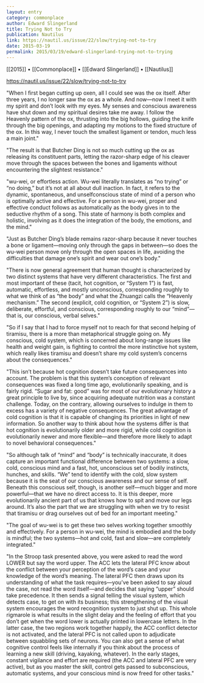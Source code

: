```yaml
---
layout: entry
category: commonplace
author: Edward Slingerland
title: Trying Not to Try
publication: Nautilus
link: https://nautil.us/issue/22/slow/trying-not-to-try
date: 2015-03-19
permalink: 2015/03/19/edward-slingerland-trying-not-to-trying
---
```


[[2015]] • [[Commonplace]] • [[Edward Slingerland]] • [[Nautilus]]

https://nautil.us/issue/22/slow/trying-not-to-try

"When I first began cutting up oxen, all I could see was the ox itself. After three years, I no longer saw the ox as a whole. And now—now I meet it with my spirit and don’t look with my eyes. My senses and conscious awareness have shut down and my spiritual desires take me away. I follow the Heavenly pattern of the ox, thrusting into the big hollows, guiding the knife through the big openings, and adapting my motions to the fixed structure of the ox. In this way, I never touch the smallest ligament or tendon, much less a main joint."

"The result is that Butcher Ding is not so much cutting up the ox as releasing its constituent parts, letting the razor-sharp edge of his cleaver move through the spaces between the bones and ligaments without encountering the slightest resistance."

"wu-wei, or effortless action. Wu-wei literally translates as “no trying” or “no doing,” but it’s not at all about dull inaction. In fact, it refers to the dynamic, spontaneous, and unselfconscious state of mind of a person who is optimally active and effective. For a person in wu-wei, proper and effective conduct follows as automatically as the body gives in to the seductive rhythm of a song. This state of harmony is both complex and holistic, involving as it does the integration of the body, the emotions, and the mind."

"Just as Butcher Ding’s blade remains razor-sharp because it never touches a bone or ligament—moving only through the gaps in between—so does the wu-wei person move only through the open spaces in life, avoiding the difficulties that damage one’s spirit and wear out one’s body."

"There is now general agreement that human thought is characterized by two distinct systems that have very different characteristics. The first and most important of these (tacit, hot cognition, or “System 1”) is fast, automatic, effortless, and mostly unconscious, corresponding roughly to what we think of as “the body” and what the Zhuangzi calls the “Heavenly mechanism.” The second (explicit, cold cognition, or “System 2”) is slow, deliberate, effortful, and conscious, corresponding roughly to our “mind”—that is, our conscious, verbal selves."

"So if I say that I had to force myself not to reach for that second helping of tiramisu, there is a more than metaphorical struggle going on. My conscious, cold system, which is concerned about long-range issues like health and weight gain, is fighting to control the more instinctive hot system, which really likes tiramisu and doesn’t share my cold system’s concerns about the consequences."

"This isn’t because hot cognition doesn’t take future consequences into account. The problem is that this system’s conception of relevant consequences was fixed a long time ago, evolutionarily speaking, and is fairly rigid. “Sugar and fat: good” was for most of our evolutionary history a great principle to live by, since acquiring adequate nutrition was a constant challenge. Today, on the contrary, allowing ourselves to indulge in them to excess has a variety of negative consequences. The great advantage of cold cognition is that it is capable of changing its priorities in light of new information. So another way to think about how the systems differ is that hot cognition is evolutionarily older and more rigid, while cold cognition is evolutionarily newer and more flexible—and therefore more likely to adapt to novel behavioral consequences."

"So although talk of “mind” and “body” is technically inaccurate, it does capture an important functional difference between two systems: a slow, cold, conscious mind and a fast, hot, unconscious set of bodily instincts, hunches, and skills. “We” tend to identify with the cold, slow system because it is the seat of our conscious awareness and our sense of self. Beneath this conscious self, though, is another self—much bigger and more powerful—that we have no direct access to. It is this deeper, more evolutionarily ancient part of us that knows how to spit and move our legs around. It’s also the part that we are struggling with when we try to resist that tiramisu or drag ourselves out of bed for an important meeting."

"The goal of wu-wei is to get these two selves working together smoothly and effectively. For a person in wu-wei, the mind is embodied and the body is mindful; the two systems—hot and cold, fast and slow—are completely integrated."

"In the Stroop task presented above, you were asked to read the word LOWER but say the word upper. The ACC lets the lateral PFC know about the conflict between your perception of the word’s case and your knowledge of the word’s meaning. The lateral PFC then draws upon its understanding of what the task requires—you’ve been asked to say aloud the case, not read the word itself—and decides that saying “upper” should take precedence. It then sends a signal telling the visual system, which detects case, to get on with its business; this strengthening of the visual system encourages the word recognition system to just shut up. This whole rigmarole is what results in the slight delay and the feeling of effort that you don’t get when the word lower is actually printed in lowercase letters. In the latter case, the two regions work together happily, the ACC conflict detector is not activated, and the lateral PFC is not called upon to adjudicate between squabbling sets of neurons. You can also get a sense of what cognitive control feels like internally if you think about the process of learning a new skill (driving, kayaking, whatever). In the early stages, constant vigilance and effort are required (the ACC and lateral PFC are very active), but as you master the skill, control gets passed to subconscious, automatic systems, and your conscious mind is now freed for other tasks."
